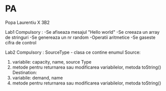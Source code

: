 # PA
Popa Laurentiu X 3B2

Lab1 Compulsory : -Se afiseaza mesajul "Hello world" -Se creeaza un array de stringuri -Se genereaza un nr random -Operatii aritmetice -Se gaseste cifra de control

Lab2 Compulsory : SourceType - clasa ce contine enumul Source:

   1. variabile: capacity, name, source Type
   2. metode pentru returnarea sau modificarea variabilelor, metoda toString() Destination:
   3. variabile: demand, name
   4. metode pentru returnarea sau modificarea variabilelor, metoda toString()
 

